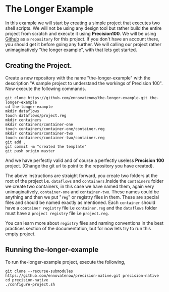 # The Longer Example
In this example we will start by creating a simple project that executes two shell scripts. We will not be using any design tool but rather build the entire project from scratch and execute it using **Precision100**. We will be using [Github](https://github.com) as a `repository` for this project. If you don't have an account there, you should get it before going any further. We will calling our project rather unimaginatively "the longer example", with that lets get started.

## Creating the Project.
Create a new repository with the name "the-longer-example" with the description "A sample project to understand the workings of Precision 100". Now execute the following commands.
```
git clone https://github.com/ennovatenow/the-longer-example.git the-longer-example
cd the-longer-example
mkdir dataflows
touch dataflows/project.reg
mkdir containers
mkdir containers/container-one
touch containers/container-one/container.reg
mkdir containers/container-two
touch containers/container-two/container.reg
git add .
git commit -m "created the template"
git push origin master
```
And we have perfectly valid and of course a perfectly useless **Precision 100** project. (Change the git url to point to the repository you have created). 

The above instructions are straight forward, you create two folders at the root of the project i.e. `dataflows` and `containers`.Inside the `containers` folder we create two containers, in this case we have named them, again very unimaginatively, `container-one` and `container-two`. These names could be anything  and then we put "`reg`" or registry files in them. These are special files and should be named exactly as mentioned. Each `container` should have a `container registry` file i.e `container.reg` and the `dataflows` folder must have a `project registry` file i.e `project.reg`. 

You can learn more about `registry` files and naming conventions in the best practices section of the documentation, but for now lets try to run this empty project.

## Running the-longer-example
To run the-longer-example project, execute the following,
```
git clone --recurse-submodules https://github.com/ennovatenow/precision-native.git precision-native
cd precision-native
./configure-project.sh
```
